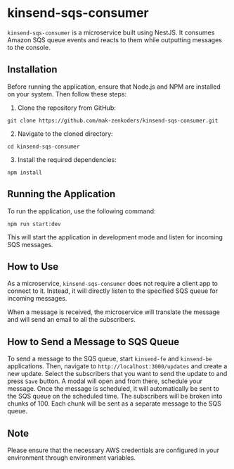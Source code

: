 # kinsend-sqs-consumer

`kinsend-sqs-consumer` is a microservice built using NestJS. It consumes Amazon SQS queue events and reacts to them while outputting messages to the console.

## Installation

Before running the application, ensure that Node.js and NPM are installed on your system. Then follow these steps:

1. Clone the repository from GitHub:

```
git clone https://github.com/mak-zenkoders/kinsend-sqs-consumer.git
```

2. Navigate to the cloned directory:

```
cd kinsend-sqs-consumer
```

3. Install the required dependencies:

```
npm install
```

## Running the Application

To run the application, use the following command:

```
npm run start:dev
```

This will start the application in development mode and listen for incoming SQS messages.

## How to Use

As a microservice, `kinsend-sqs-consumer` does not require a client app to connect to it. Instead, it will directly listen to the specified SQS queue for incoming messages. 

When a message is received, the microservice will translate the message and will send an email to all the subscribers.

## How to Send a Message to SQS Queue

To send a message to the SQS queue, start `kinsend-fe` and `kinsend-be` applications. Then, navigate to `http://localhost:3000/updates` and create a new update. Select the subscribers that you want to send the update to and press `Save` button. A modal will open and from there, schedule your message. Once the message is scheduled, it will automatically be sent to the SQS queue on the scheduled time. The subscribers will be broken into chunks of 100. Each chunk will be sent as a separate message to the SQS queue.

## Note

Please ensure that the necessary AWS credentials are configured in your environment through environment variables.

